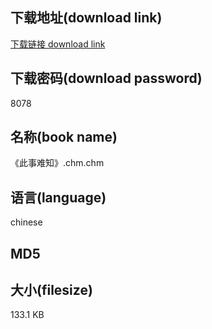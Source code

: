 ## 下载地址(download link)
[下载链接 download link](https://tutu365.netlify.app/?s=%E3%80%8A%E6%AD%A4%E4%BA%8B%E9%9A%BE%E7%9F%A5%E3%80%8B.chm)

## 下载密码(download password)
8078

## 名称(book name)
《此事难知》.chm.chm

## 语言(language)
chinese

## MD5


## 大小(filesize)
133.1 KB
